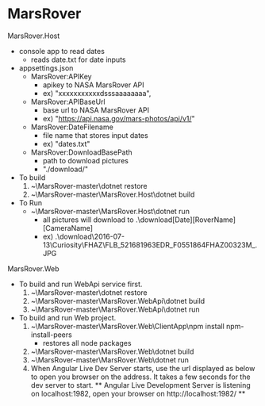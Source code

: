 # MarsRover
MarsRover.Host
  - console app to read dates
    - reads date.txt for date inputs
  - appsettings.json
    - MarsRover:APIKey 
      - apikey to NASA MarsRover API
      - ex) "xxxxxxxxxxxdsssaaaaaaaa",
    - MarsRover:APIBaseUrl
      - base url to NASA MarsRover API
      - ex) "https://api.nasa.gov/mars-photos/api/v1/"
    - MarsRover:DateFilename
      - file name that stores input dates
      - ex) "dates.txt"
    - MarsRover:DownloadBasePath
      - path to download pictures
      - "./download/"
  - To build
    1. ~\MarsRover-master\dotnet restore
    2. ~\MarsRover-master\MarsRover.Host\dotnet build
  - To Run
    - ~\MarsRover-master\MarsRover.Host\dotnet run
      - all pictures will download to .\download\[Date]\[RoverName]\[CameraName]
      - ex) .\download\2016-07-13\Curiosity\FHAZ\FLB_521681963EDR_F0551864FHAZ00323M_.JPG
  
MarsRover.Web 
  - To build and run WebApi service first.
    1. ~\MarsRover-master\dotnet restore
    2. ~\MarsRover-master\MarsRover.WebApi\dotnet build
    3. ~\MarsRover-master\MarsRover.WebApi\dotnet run
  - To build and run Web project.
  	1. ~\MarsRover-master\MarsRover.Web\ClientApp\npm install npm-install-peers
  		- restores all node packages
    2. ~\MarsRover-master\MarsRover.Web\dotnet build    
    3. ~\MarsRover-master\MarsRover.Web\dotnet run
    4. When Angular Live Dev Server starts, use the url displayed as below to open you browser on the address. It takes a few seconds for the dev server to start.
    	** Angular Live Development Server is listening on localhost:1982, open your browser on http://localhost:1982/ **

